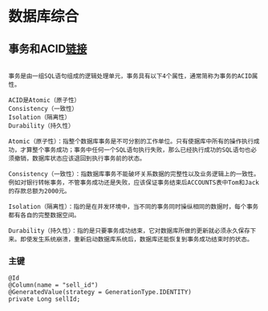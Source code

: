 # 数据库综合
## 事务和ACID[链接](https://blog.csdn.net/dengjili/article/details/82468576)


```

事务是由一组SQL语句组成的逻辑处理单元，事务具有以下4个属性，通常简称为事务的ACID属性。

ACID是Atomic（原子性）
Consistency（一致性）
Isolation（隔离性）
Durability（持久性）

Atomic（原子性）：指整个数据库事务是不可分割的工作单位。只有使据库中所有的操作执行成功，才算整个事务成功；事务中任何一个SQL语句执行失败，那么已经执行成功的SQL语句也必须撤销，数据库状态应该退回到执行事务前的状态。

Consistency（一致性）：指数据库事务不能破坏关系数据的完整性以及业务逻辑上的一致性。例如对银行转帐事务，不管事务成功还是失败，应该保证事务结束后ACCOUNTS表中Tom和Jack的存款总额为2000元。

Isolation（隔离性）：指的是在并发环境中，当不同的事务同时操纵相同的数据时，每个事务都有各自的完整数据空间。

Durability（持久性）：指的是只要事务成功结束，它对数据库所做的更新就必须永久保存下来。即使发生系统崩溃，重新启动数据库系统后，数据库还能恢复到事务成功结束时的状态。

```



### 主键

    @Id
    @Column(name = "sell_id")
    @GeneratedValue(strategy = GenerationType.IDENTITY)
    private Long sellId;